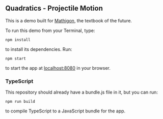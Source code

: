 ## Quadratics - Projectile Motion

This is a demo built for [Mathigon](https://mathigon.org/course/quadratics/introduction), the textbook of the future.

To run this demo from your Terminal, type:

```
npm install
```

to install its dependencies. Run:

```
npm start
```

to start the app at [localhost:8080](http://localhost:8080) in your browser.

### TypeScript

This repository should already have a bundle.js file in it, but you can run:

```
npm run build
```

to compile TypeScript to a JavaScript bundle for the app.
